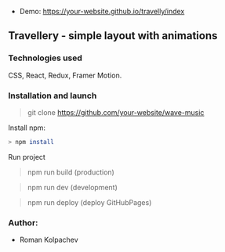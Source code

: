 - Demo: https://your-website.github.io/travelly/index

## Travellery - simple layout with animations

### Technologies used

CSS, React, Redux, Framer Motion.

### Installation and launch

> git clone <https://github.com/your-website/wave-music>

Install npm:

```bash
> npm install
```

Run project

> npm run build (production)

> npm run dev (development)

> npm run deploy (deploy GitHubPages)

### Author:

- Roman Kolpachev
